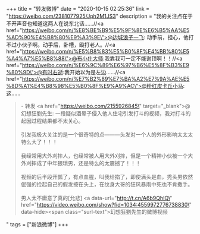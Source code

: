 +++
title = "转发微博"
date = "2020-10-15 02:25:36"
link = "https://weibo.com/2381077925/Jph2M1JS3"
description = "我的关注点在于不开声音也知道这两人在说东北话……//<a href=\"https://weibo.com/n/%E8%BE%B9%E5%9F%8E%E6%B5%AA%E5%AD%90%E4%B8%80%E9%A3%9E\">@边城浪子一飞</a>: 动手前，担心，他打不过小伙子啊。动手后，卧槽，殴打老人。//<a href=\"https://weibo.com/n/%E5%B8%83%E5%B0%8F%E4%BB%80%E5%A4%A7%E5%B8%88\">@布小什大师</a>:我靠我可一定不能谢顶啊！！//<a href=\"https://weibo.com/n/%E6%9C%89%E6%97%B6%E5%8F%B3%E9%80%9D\">@有时右逝</a>:我开始以为是左边……//<a href=\"https://weibo.com/n/%E7%B2%89%E7%BA%A2%E7%9A%AE%E5%8D%A1%E4%B8%98%E5%B0%8F%E9%A9%AC\">@粉红皮卡丘小马</a>:这……<br><blockquote> - 转发 <a href=\"https://weibo.com/2155926845\" target=\"_blank\">@幻想狂劉先生</a>: 一段疑似酒晕子侵入他人住宅引发打斗的视频，我对打斗的起因过程结果都不太关心。<br><br>引发我极大关注的是一个很奇特的点———头发对一个人的外形影响太太太特么大了！！！<br><br>我经常用大外刈摔人，也经常被人用大外刈摔，但是一个精神小伙被一个大外刈摔成了中年猥琐男，还是特么的太震撼了！！！<br><br>视频的后半段开瓢了，有点血腥，叫我给掐了，即使满头是血，秃头男依然倔强的捡起自己的假发按在头上，在纹身大哥的狂风暴雨中死也不肯撒手。<br><br>男人太不庸意了真的[允悲] <a data-url=\"http://t.cn/A6b9QhIQ\" href=\"https://video.weibo.com/show?fid=1034:4559972776738830\" data-hide><span class=\"surl-text\">幻想狂劉先生的微博视频</span></a></blockquote>"
tags = ["新浪微博"]
+++

